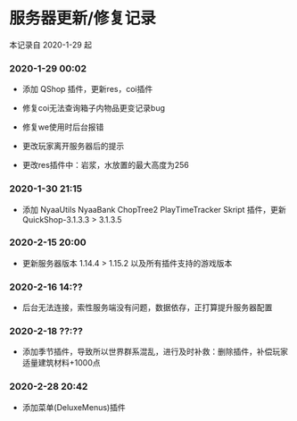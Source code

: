 # 服务器更新/修复记录

本记录自 2020-1-29 起

### 2020-1-29 00:02

 - 添加 QShop 插件，更新res，coi插件

 - 修复coi无法查询箱子内物品更变记录bug

 - 修复we使用时后台报错

 - 更改玩家离开服务器后的提示

 - 更改res插件中：岩浆，水放置的最大高度为256
 
### 2020-1-30 21:15
 
 - 添加 NyaaUtils NyaaBank ChopTree2 PlayTimeTracker Skript 插件，更新QuickShop-3.1.3.3 > 3.1.3.5

### 2020-2-15 20:00
 
 - 更新服务器版本 1.14.4 > 1.15.2 以及所有插件支持的游戏版本

### 2020-2-16 14:??

 - 后台无法连接，索性服务端没有问题，数据依存，正打算提升服务器配置
 
### 2020-2-18 ??:??

 - 添加季节插件，导致所以世界群系混乱，进行及时补救：删除插件，补偿玩家适量建筑材料+1000点

### 2020-2-28 20:42

 - 添加菜单(DeluxeMenus)插件
